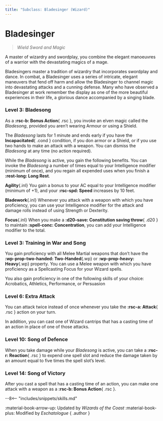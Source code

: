 ```yaml
---
title: "Subclass: Bladesinger (Wizard)"
---
```


<p style="display:none">
Wield Sword and Magic
</p>

# Bladesinger

> *Wield Sword and Magic*

A master of wizardry and swordplay, you combine the elegant manoeuvres of a warrior with the devastating magics of a mage.

Bladesingers master a tradition of wizardry that incorporates swordplay and dance. In combat, a Bladesinger uses a series of intricate, elegant maneuvers that fend off harm and allow the Bladesinger to channel magic into devastating attacks and a cunning defense. Many who have observed a Bladesinger at work remember the display as one of the more beautiful experiences in their life, a glorious dance accompanied by a singing blade. 

### Level 3: Bladesong

As a **:rsc-b: Bonus Action**{ .rsc }, you invoke an elven magic called the *Bladesong*, provided you aren’t wearing Armour or using a Shield.

The *Bladesong* lasts for 1 minute and ends early if you have the **Incapacitated**{ .cond } condition, if you don armor or a Shield, or if you use two hands to make an attack with a weapon. You can dismiss the *Bladesong* at any time (no action required). 

While the *Bladesong* is active, you gain the following benefits. You can invoke the *Bladesong* a number of times equal to your Intelligence modifier (minimum of once), and you regain all expended uses when you finish a **:rest-long: Long Rest**. 
 
**Agility**{.inl} You gain a bonus to your AC equal to your Intelligence modifier (minimum of +1), and your **:rsc-spd: Speed** increases by 10 feet. 
 
**Bladework**{.inl} Whenever you attack with a weapon with which you have proficiency, you can use your Intelligence modifier for the attack and damage rolls instead of using Strength or Dexterity. 

**Focus**{.inl} When you make a **:d20-save: Constitution saving throw**{ .d20 } to maintain **:spell-conc: Concentration**, you can add your Intelligence modifier to the total. 

### Level 3: Training in War and Song

You gain proficiency with all Melee Martial weapons that don’t have the **:wp-prop-two-handed: Two-Handed**{.wp} or **:wp-prop-heavy: Heavy**{.wp} property. You can use a Melee weapon with which you have proficiency as a Spellcasting Focus for your Wizard spells. 
 
You also gain proficiency in one of the following skills of your choice: Acrobatics, Athletics, Performance, or Persuasion

### Level 6: Extra Attack

You can attack twice instead of once whenever you take the **:rsc-a: Attack**{ .rsc } action on your turn.

In addition, you can cast one of Wizard cantrips that has a casting time of an action in place of one of those attacks.

### Level 10: Song of Defence

When you take damage while your *Bladesong* is active, you can take a **:rsc-r: Reaction**{ .rsc } to expend one spell slot and reduce the damage taken by an amount equal to five times the spell slot’s level. 

### Level 14: Song of Victory

After you cast a spell that has a casting time of an action, you can make one attack with a weapon as a **:rsc-b: Bonus Action**{ .rsc }.

--8<-- "includes/snippets/skills.md"

:material-book-arrow-up: Updated by *Wizards of the Coast* :material-book-plus: Modified by *Eschatologue*
{ .author }
